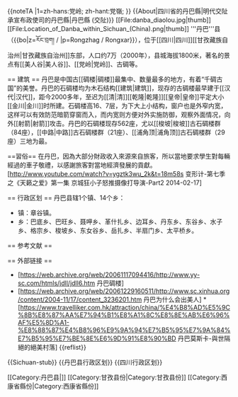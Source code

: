 {{noteTA
|1=zh-hans:党岭; zh-hant:党嶺;
}}
{{About|四川省的丹巴縣|明代交阯承宣布政使司的丹巴縣|丹巴縣 (交阯)}}
[[File:danba_diaolou.jpg|thumb]]
[[File:Location_of_Danba_within_Sichuan_(China).png|thumb]]
'''丹巴'''县（{{bo|z=རོང་བྲག། / |p=Rongzhag / Rongxar}}），位于[[四川|四川]][[甘孜藏族自治州|甘孜藏族自治州]]东部，人口约7万（2000年），县城海拔1800米，著名的景点有[[美人谷|美人谷]]、[[党岭|党岭]]、古碉等。

== 建筑 ==
丹巴是中国古[[碉楼|碉楼]]最集中、数量最多的地方，有着“千碉古国”的美誉。丹巴的石碉楼均为木石结构[[建筑|建筑]]，现存的古碉楼最早建于[[汉代|汉代]]，距今2000多年，至迟为[[清|清]][[乾隆|乾隆]][[皇帝|皇帝]]平定大小[[金川|金川]]时所建。石碉楼高16、7层，为下大上小结构，窗户也是外窄内宽，这样可以有效防范暗箭穿窗而入，而内宽则方便对外实施防御，观察外面情况，向外[[射箭|射箭]]攻击。丹巴的石碉楼现存562座，尤以[[梭坡|梭坡]]古石碉楼群（84座），[[中路|中路]]古石碉楼群（21座）、[[浦角顶|浦角顶]]古石碉楼群（29座）三地为最。

==習俗==
在丹巴，因為大部分財政收入來源來自旅客，所以當地要求學生對每輛經過的車子敬禮，以感謝旅客對當地經濟發展的貢獻。<ref>[http://www.youtube.com/watch?v=ygztk3wu_2k&t=18m58s 变形计-第七季之《天籁之爱》第一集 京城狂小子怒推摄像打导演-Part2 2014-02-17]</ref>

== 行政区划 ==
丹巴县辖1个镇、14个乡：
* 镇：章谷镇。
* 乡：巴底乡、巴旺乡、聂呷乡、革什扎乡、边耳乡、丹东乡、东谷乡、水子乡、格宗乡、梭坡乡、东女谷乡、岳扎乡、半扇门乡、太平桥乡。

== 参考文献 ==
<references/>

== 外部链接 ==
* [https://web.archive.org/web/20061117094416/http://www.yy-sc.com/htmls/jdll/jdll6.htm 丹巴碉楼]
* [https://web.archive.org/web/20061229160511/http://www.sc.xinhua.org/content/2004-11/17/content_3236201.htm 丹巴为什么会出美人]
*[https://www.travelliker.com.hk/attraction/china/%E4%B8%AD%E5%9C%8B%E8%87%AA%E7%94%B1%E8%A1%8C%E8%8E%AB%E6%96%AF%E5%8D%A1-%E8%88%87%E4%B8%96%E9%9A%94%E7%B5%95%E7%9A%84%E7%B5%95%E7%BE%8E%E6%9D%91%E8%90%BD 丹巴莫斯卡-與世隔絕的絕美村落]
{{reflist}}

{{Sichuan-stub}}
{{丹巴县行政区划}}
{{四川行政区划}}

[[Category:丹巴县|]]
[[Category:甘孜县份|Category:甘孜县份]]
[[Category:西康省縣份|Category:西康省縣份]]